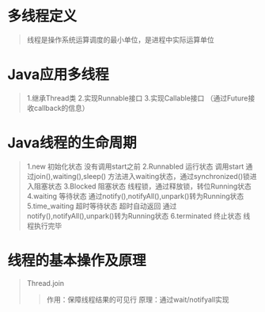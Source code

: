 # 多线程定义
>线程是操作系统运算调度的最小单位，是进程中实际运算单位

# Java应用多线程
> 1.继承Thread类
> 2.实现Runnable接口
> 3.实现Callable接口 （通过Future接收callback的信息）

# Java线程的生命周期
> 1.new 初始化状态 没有调用start之前
> 2.Runnabled 运行状态 调用start  通过join(),waiting(),sleep() 方法进入waiting状态，通过synchronized()锁进入阻塞状态
> 3.Blocked 阻塞状态 线程锁，通过释放锁，转位Running状态
> 4.waiting 等待状态  通过notify(),notifyAll(),unpark()转为Running状态
> 5.time_waiting 超时等待状态 超时自动返回 通过notify(),notifyAll(),unpark()转为Running状态 
> 6.terminated 终止状态 线程执行完毕

# 线程的基本操作及原理
> Thread.join
>> 作用：保障线程结果的可见行
>> 原理：通过wait/notifyall实现
